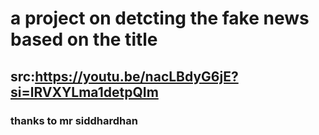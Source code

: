 # a project on detcting the fake news based on the title

## src:https://youtu.be/nacLBdyG6jE?si=lRVXYLma1detpQIm    
### thanks to mr siddhardhan
